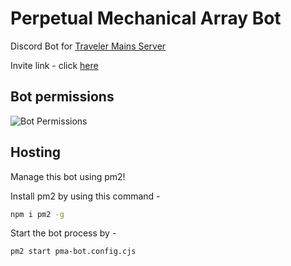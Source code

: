 # Perpetual Mechanical Array Bot

Discord Bot for [Traveler Mains Server](https://discord.gg/RsdUnupKpj)

Invite link - click [here](https://discord.com/api/oauth2/authorize?client_id=914932368647815230&permissions=2684406784&scope=bot%20applications.commands)

## Bot permissions

![Bot Permissions](https://i.imgur.com/sDjzvmL.png)

## Hosting

Manage this bot using pm2!

Install pm2 by using this command -

```sh
npm i pm2 -g
```

Start the bot process by -

```sh
pm2 start pma-bot.config.cjs
```
